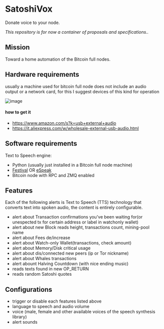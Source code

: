 # SatoshiVox
Donate voice to your node.

*This repository is for now a container of proposals and specifications..*

## Mission
Toward a home automation of the Bitcoin full nodes.

## Hardware requirements
usually a machine used for bitcoin full node does not include an audio output or a network card, for this I suggest devices of this kind for operation

![image](https://github.com/st3b1t/SatoshiVox/assets/113633676/68472cb6-e7b6-49c6-a34a-250f4176e02f)


#### how to get it
- https://www.amazon.com/s?k=usb+external+audio
- https://it.aliexpress.com/w/wholesale-external-usb-audio.html

## Software requirements

Text to Speech engine:

- Python (usually just installed in a Bitcoin full node machine)
- [Festival](https://github.com/festvox/festival) OR [eSpeak](https://github.com/espeak-ng/espeak-ng)
- Bitcoin node with RPC and ZMQ enabled

## Features
Each of the following alerts is Text to Speech (TTS) technology that converts text into spoken audio, the content is entirely configurable.

- alert about Transaction confirmations you've been waiting for(or unespected tx for certain address or label in watchonly wallet)
- alert about new Block reads height, transactions count, mining-pool name
- alert about Fees de/increase
- alert about Watch-only Wallet(transactions, check amount)
- alert about Memory/Disk critical usage
- alert about dis/connected new peers (ip or Tor nickname)
- alert about Whales transactions
- alert abount Halving Countdown (with nice ending music)
- reads texts found in new OP_RETURN
- reads random Satoshi quotes

## Configurations

- trigger or disable each features listed above
- language to speech and audio volume
- voice (male, female and other available voices of the speech synthesis library)
- alert sounds
